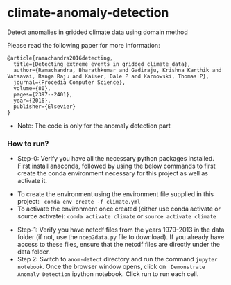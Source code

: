 # climate-anomaly-detection
Detect anomalies in gridded climate data using domain method

Please read the following paper for more information: 
```
@article{ramachandra2016detecting,
  title={Detecting extreme events in gridded climate data},
  author={Ramachandra, Bharathkumar and Gadiraju, Krishna Karthik and Vatsavai, Ranga Raju and Kaiser, Dale P and Karnowski, Thomas P},
  journal={Procedia Computer Science},
  volume={80},
  pages={2397--2401},
  year={2016},
  publisher={Elsevier}
}
```

* Note: The code is only for the anomaly detection part

### How to run?
* Step-0: Verify you have all the necessary python packages installed. First install anaconda, followed by using the below commands to first create the conda environment necessary for this project as well as activate it.
 - To create the environment using the environment file supplied in this project: ``` conda env create -f climate.yml```
 - To activate the environment once created (either use conda activate or source activate): ```conda activate climate``` or ```source activate climate```
* Step-1: Verify you have netcdf files from the years 1979-2013 in the data folder (if not, use the ```ncep2data.py``` file to download). If you already have access to these files, ensure that the netcdf files are directly under the data folder. 
* Step 2: Switch to ```anom-detect``` directory and run the command ```jupyter notebook```. Once the browser window opens, click on ``` Demonstrate Anomaly Detection``` ipython notebook. Click run to run each cell. 
